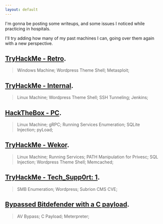 ```yaml
---
layout: default
---
```

I'm gonna be posting some writeups, and some issues I noticed while practicing in hospitals.

I'll try adding how many of my past machines I can, going over them again with a new perspective.

## [TryHackMe - Retro](./retro.md).
> Windows Machine; Wordpress Theme Shell; Metasploit;

## [TryHackMe - Internal](./internal.md).
> Linux Machine; Wordpress Theme Shell; SSH Tunneling; Jenkins;

## [HackTheBox - PC](./pc.md).
> Linux Machine; gRPC; Running Services Enumeration; SQLite Injection; pyLoad;

## [TryHackMe - Wekor](./wekor.md).
> Linux Machine; Running Services; PATH Manipulation for Privesc; SQL Injection; Wordpress Theme Shell; Memcached;

## [TryHackMe - Tech_Supp0rt: 1](./techsupp1.md).
> SMB Enumeration; Wordpress; Subrion CMS CVE;

## [Bypassed Bitdefender with a C payload](./noalert.html).
> AV Bypass; C Payload; Meterpreter;
